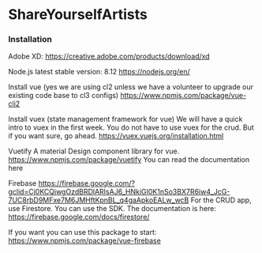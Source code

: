 # ShareYourselfArtists

### Installation 
Adobe XD: 
https://creative.adobe.com/products/download/xd 

Node.js latest stable version: 8.12
https://nodejs.org/en/

Install vue (yes we are using cl2 unless we have a volunteer to upgrade our existing code base to cl3 configs) 
https://www.npmjs.com/package/vue-cli2

Install vuex (state management framework for vue) We will have a quick intro to vuex in the first week. You do not have to use vuex for the crud. But if you want sure, go ahead.
https://vuex.vuejs.org/installation.html 

Vuetify A material Design component library for vue.
https://www.npmjs.com/package/vuetify
You can read the documentation here 

Firebase
https://firebase.google.com/?gclid=Cj0KCQjwgOzdBRDlARIsAJ6_HNkiGI0K1nSo3BX7R6iw4_JcG-7UC8rbD9MFxe7M6JMHftKpnBL_q4gaApkoEALw_wcB
For the CRUD app, use Firestore. You can use the SDK. The documentation is here: https://firebase.google.com/docs/firestore/

If you want you can use this package to start:
https://www.npmjs.com/package/vue-firebase
